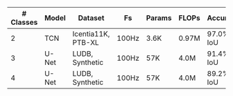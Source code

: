 | # Classes | Model  | Dataset            | Fs     | Params | FLOPs | Accuracy  | Config       |
| --------- | ------ | ------------------ | ------ | ------ | ----- | --------- | ------------ |
| 2         | TCN    | Icentia11K, PTB-XL | 100Hz  | 3.6K   | 0.97M | 97.0% IoU | [config](https://github.com/AmbiqAI/heartkit/blob/main/configs/segmentation-class-2.json) |
| 3         | U-Net | LUDB, Synthetic    | 100Hz  | 57K    | 4.0M  | 91.4% IoU | [config](https://github.com/AmbiqAI/heartkit/blob/main/configs/segmentation-class-3.json) |
| 4         | U-Net | LUDB, Synthetic    | 100Hz  | 57K    | 4.0M  | 89.2% IoU | [config](https://github.com/AmbiqAI/heartkit/blob/main/configs/segmentation-class-4.json) |
